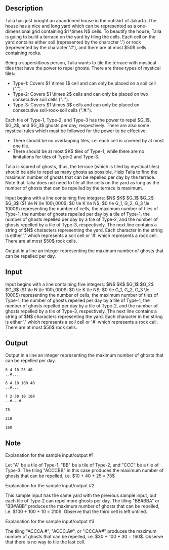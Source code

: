 ## Description

<div><p>Talia has just bought an abandoned house in the outskirt of Jakarta. The house has a nice and long yard which can be represented as a one-dimensional grid containing $1 \times N$ cells. To beautify the house, Talia is going to build a terrace on the yard by tiling the cells. Each cell on the yard contains either soil (represented by the character '<span class="tex-font-style-tt">.</span>') or rock (represented by the character '<span class="tex-font-style-tt">#</span>'), and there are at most $50$ cells containing rocks.</p><p>Being a superstitious person, Talia wants to tile the terrace with mystical tiles that have the power to repel ghosts. There are three types of mystical tiles: </p><ul> <li> Type-1: Covers $1 \times 1$ cell and can only be placed on a soil cell ("<span class="tex-font-style-tt">.</span>"). </li><li> Type-2: Covers $1 \times 2$ cells and can only be placed on two consecutive soil cells ("<span class="tex-font-style-tt">..</span>"). </li><li> Type-3: Covers $1 \times 3$ cells and can only be placed on consecutive soil-rock-soil cells ("<span class="tex-font-style-tt">.#.</span>"). </li></ul><p>Each tile of Type-1, Type-2, and Type-3 has the power to repel $G_1$, $G_2$, and $G_3$ ghosts per day, respectively. There are also some mystical rules which must be followed for the power to be effective: </p><ul> <li> There should be no overlapping tiles, i.e. each cell is covered by at most one tile. </li><li> There should be at most $K$ tiles of Type-1, while there are no limitations for tiles of Type-2 and Type-3. </li></ul><p>Talia is scared of ghosts, thus, the terrace (which is tiled by mystical tiles) should be able to repel as many ghosts as possible. Help Talia to find the maximum number of ghosts that can be repelled per day by the terrace. Note that Talia <span class="tex-font-style-bf">does not need</span> to tile all the cells on the yard as long as the number of ghosts that can be repelled by the terrace is maximum.</p></div><div class="input-specification"><p>Input begins with a line containing five integers: $N$ $K$ $G_1$ $G_2$ $G_3$ ($1 \le N \le 100\,000$; $0 \le K \le N$; $0 \le G_1, G_2, G_3 \le 1000$) representing the number of cells, the maximum number of tiles of Type-1, the number of ghosts repelled per day by a tile of Type-1, the number of ghosts repelled per day by a tile of Type-2, and the number of ghosts repelled by a tile of Type-3, respectively. The next line contains a string of $N$ characters representing the yard. Each character in the string is either '<span class="tex-font-style-tt">.</span>' which represents a soil cell or '#' which represents a rock cell. There are at most $50$ rock cells.</p></div><div class="output-specification"><p>Output in a line an integer representing the maximum number of ghosts that can be repelled per day.</p></div>

## Input

<p>Input begins with a line containing five integers: $N$ $K$ $G_1$ $G_2$ $G_3$ ($1 \le N \le 100\,000$; $0 \le K \le N$; $0 \le G_1, G_2, G_3 \le 1000$) representing the number of cells, the maximum number of tiles of Type-1, the number of ghosts repelled per day by a tile of Type-1, the number of ghosts repelled per day by a tile of Type-2, and the number of ghosts repelled by a tile of Type-3, respectively. The next line contains a string of $N$ characters representing the yard. Each character in the string is either '<span class="tex-font-style-tt">.</span>' which represents a soil cell or '#' which represents a rock cell. There are at most $50$ rock cells.</p>

## Output

<p>Output in a line an integer representing the maximum number of ghosts that can be repelled per day.</p>





```input1
6 4 10 25 40
..#...
```




```input2
6 4 10 100 40
..#...
```




```input3
7 2 30 10 100
..#...#
```




```output1
75
```




```output2
210
```




```output3
160
```



## Note

<p><span class="tex-font-style-it">Explanation for the sample input/output #1</span></p><p>Let "<span class="tex-font-style-tt">A</span>" be a tile of Type-1, "<span class="tex-font-style-tt">BB</span>" be a tile of Type-2, and "<span class="tex-font-style-tt">CCC</span>" be a tile of Type-3. The tiling "<span class="tex-font-style-tt">ACCCBB</span>" in this case produces the maximum number of ghosts that can be repelled, i.e. $10 + 40 + 25 = 75$</p><p><span class="tex-font-style-it">Explanation for the sample input/output #2</span></p><p>This sample input has the same yard with the previous sample input, but each tile of Type-2 can repel more ghosts per day. The tiling "<span class="tex-font-style-tt">BB#BBA</span>" or "<span class="tex-font-style-tt">BB#ABB</span>" produces the maximum number of ghosts that can be repelled, i.e. $100 + 100 + 10 = 210$. Observe that the third cell is left untiled.</p><p><span class="tex-font-style-it">Explanation for the sample input/output #3</span></p><p>The tiling "<span class="tex-font-style-tt">ACCCA.#</span>", "<span class="tex-font-style-tt">ACCC.A#</span>", or "<span class="tex-font-style-tt">.CCCAA#</span>" produces the maximum number of ghosts that can be repelled, i.e. $30 + 100 + 30 = 160$. Observe that there is no way to tile the last cell.</p>
